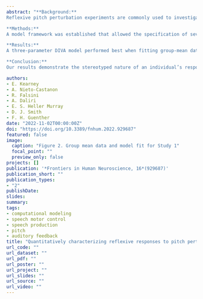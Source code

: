 ```yaml
---
abstract: "**Background:** 
Reflexive pitch perturbation experiments are commonly used to investigate the neural mechanisms underlying vocal motor control. In these experiments, the fundamental frequency–the acoustic correlate of pitch–of a speech signal is shifted unexpectedly and played back to the speaker via headphones in near real-time. In response to the shift, speakers increase or decrease their fundamental frequency in the direction opposing the shift so that their perceived pitch is closer to what they intended. The goal of the current work is to develop a quantitative model of responses to reflexive perturbations that can be interpreted in terms of the physiological mechanisms underlying the response and that captures both group-mean data and individual subject responses.\n

**Methods:** 
A model framework was established that allowed the specification of several models based on Proportional-Integral-Derivative and State-Space/Directions Into Velocities of Articulators (DIVA) model classes. The performance of 19 models was compared in fitting experimental data from two published studies. The models were evaluated in terms of their ability to capture both population-level responses and individual differences in sensorimotor control processes.\n

**Results:** 
A three-parameter DIVA model performed best when fitting group-mean data from both studies; this model is equivalent to a single-rate state-space model and a first-order low pass filter model. The same model also provided stable estimates of parameters across samples from individual subject data and performed among the best models to differentiate between subjects. The three parameters correspond to gains in the auditory feedback controller’s response to a perceived error, the delay of this response, and the gain of the somatosensory feedback controller’s “resistance” to this correction. Excellent fits were also obtained from a four-parameter model with an additional auditory velocity error term; this model was better able to capture multi-component reflexive responses seen in some individual subjects.\n

**Conclusion:** 
Our results demonstrate the stereotyped nature of an individual’s responses to pitch perturbations. Further, we identified a model that captures population responses to pitch perturbations and characterizes individual differences in a stable manner with parameters that relate to underlying motor control capabilities. Future work will evaluate the model in characterizing responses from individuals with communication disorders."

authors:
- E. Kearney
- A. Nieto-Castanon
- R. Falsini
- A. Daliri
- E. S. Heller Murray
- D. J. Smith
- F. H. Guenther
date: "2022-11-02T00:00:00Z"
doi: "https://doi.org/10.3389/fnhum.2022.929687"
featured: false
image:
  caption: "Figure 2. Group mean data and model fit for Study 1"
  focal_point: ""
  preview_only: false
projects: []
publication: '*Frontiers in Human Neuroscience, 16*(929687)'
publication_short: ""
publication_types:
- "2"
publishDate:
slides: 
summary:
tags:
- computational modeling
- speech motor control
- speech production
- pitch
- auditory feedback
title: "Quantitatively characterizing reflexive responses to pitch perturbations"
url_code: ""
url_dataset: ""
url_pdf: ""
url_poster: ""
url_project: ""
url_slides: ""
url_source: ""
url_video: ""
---
```

